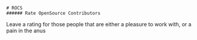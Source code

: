 <p align="center">


    # ROCS
    ###### Rate OpenSource Contributors

  Leave a rating for those people that are either a pleasure to work with, or a pain in the anus


</p>
